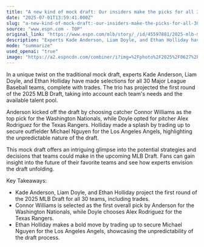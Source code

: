 ```yaml
---
title: "A new kind of mock draft: Our insiders make the picks for all 30 teams -- with trades!"
date: "2025-07-01T13:59:41.000Z"
slug: "a-new-kind-of-mock-draft:-our-insiders-make-the-picks-for-all-30-teams-with-trades!"
source: "www.espn.com - TOP"
original_link: "https://www.espn.com/mlb/story/_/id/45597881/2025-mlb-mock-draft-experts-picks-first-round-trades-kade-anderson-liam-doyle-ethan-holliday"
description: "Experts Kade Anderson, Liam Doyle, and Ethan Holliday have conducted a mock draft for the 2025 MLB Draft, selecting players for all 30 teams with trades included. Anderson chose catcher Connor Williams as the top pick for the Washington Nationals, while Doyle selected pitcher Alex Rodriguez for the Texas Rangers. Holliday traded up to secure outfielder Michael Nguyen for the Los Angeles Angels, providing fans with insight into potential draft strategies and team decisions. This unique mock draft offers a glimpse into the future of MLB teams and showcases the unpredictable nature of the draft process."
mode: "summarize"
used_openai: "true"
image: "https://a2.espncdn.com/combiner/i?img=%2Fphoto%2F2025%2F0627%2Fr1512059_1296x729_16%2D9.jpg"
---
```


In a unique twist on the traditional mock draft, experts Kade Anderson, Liam Doyle, and Ethan Holliday have made selections for all 30 Major League Baseball teams, complete with trades. The trio has projected the first round of the 2025 MLB Draft, taking into account each team's needs and the available talent pool.

Anderson kicked off the draft by choosing catcher Connor Williams as the top pick for the Washington Nationals, while Doyle opted for pitcher Alex Rodriguez for the Texas Rangers. Holliday made a splash by trading up to secure outfielder Michael Nguyen for the Los Angeles Angels, highlighting the unpredictable nature of the draft.

This mock draft offers an intriguing glimpse into the potential strategies and decisions that teams could make in the upcoming MLB Draft. Fans can gain insight into the future of their favorite teams and see how experts envision the draft unfolding.

Key Takeaways:
- Kade Anderson, Liam Doyle, and Ethan Holliday project the first round of the 2025 MLB Draft for all 30 teams, including trades.
- Connor Williams is selected as the first overall pick by Anderson for the Washington Nationals, while Doyle chooses Alex Rodriguez for the Texas Rangers.
- Ethan Holliday makes a bold move by trading up to secure Michael Nguyen for the Los Angeles Angels, showcasing the unpredictability of the draft process.